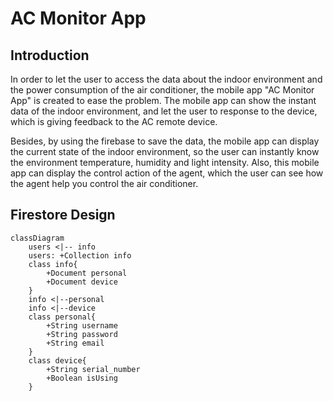 # AC Monitor App

## Introduction
In order to let the user to access the data about the indoor environment and the power consumption of the air conditioner, the mobile app "AC Monitor App" is created to ease the problem. The mobile app can show the instant data of the indoor environment, and let the user to response to the device, which is giving feedback to the AC remote device.

Besides, by using the firebase to save the data, the mobile app can display the current state of the indoor environment, so the user can instantly know the environment temperature, humidity and light intensity. Also, this mobile app can display the control action of the agent, which the user can see how the agent help you control the air conditioner.


## Firestore Design
```mermaid
classDiagram
    users <|-- info
    users: +Collection info
    class info{
        +Document personal
        +Document device
    }
    info <|--personal
    info <|--device
    class personal{
        +String username
        +String password
        +String email
    }
    class device{
        +String serial_number
        +Boolean isUsing
    }
```